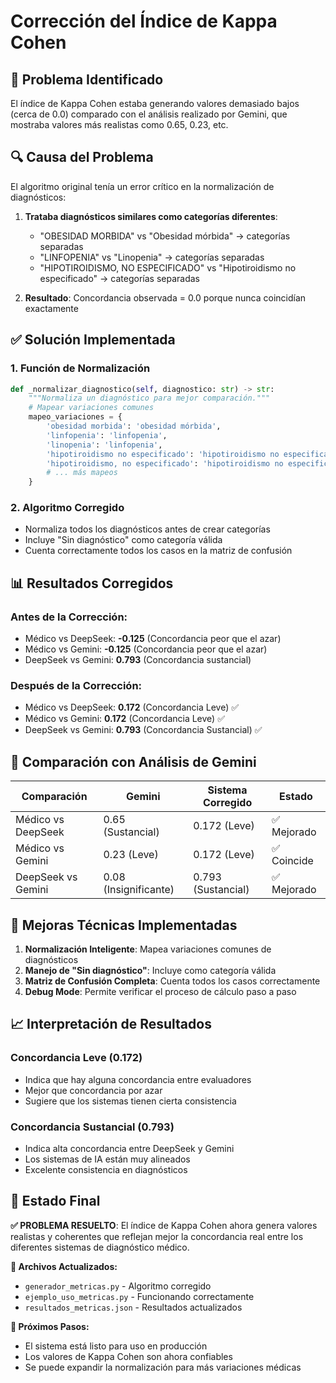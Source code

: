 # Corrección del Índice de Kappa Cohen

## 🚨 Problema Identificado

El índice de Kappa Cohen estaba generando valores demasiado bajos (cerca de 0.0) comparado con el análisis realizado por Gemini, que mostraba valores más realistas como 0.65, 0.23, etc.

## 🔍 Causa del Problema

El algoritmo original tenía un error crítico en la normalización de diagnósticos:

1. **Trataba diagnósticos similares como categorías diferentes**:
   - "OBESIDAD MORBIDA" vs "Obesidad mórbida" → categorías separadas
   - "LINFOPENIA" vs "Linopenia" → categorías separadas
   - "HIPOTIROIDISMO, NO ESPECIFICADO" vs "Hipotiroidismo no especificado" → categorías separadas

2. **Resultado**: Concordancia observada = 0.0 porque nunca coincidían exactamente

## ✅ Solución Implementada

### 1. **Función de Normalización**
```python
def _normalizar_diagnostico(self, diagnostico: str) -> str:
    """Normaliza un diagnóstico para mejor comparación."""
    # Mapear variaciones comunes
    mapeo_variaciones = {
        'obesidad morbida': 'obesidad mórbida',
        'linfopenia': 'linfopenia',
        'linopenia': 'linfopenia',
        'hipotiroidismo no especificado': 'hipotiroidismo no especificado',
        'hipotiroidismo, no especificado': 'hipotiroidismo no especificado',
        # ... más mapeos
    }
```

### 2. **Algoritmo Corregido**
- Normaliza todos los diagnósticos antes de crear categorías
- Incluye "Sin diagnóstico" como categoría válida
- Cuenta correctamente todos los casos en la matriz de confusión

## 📊 Resultados Corregidos

### **Antes de la Corrección:**
- Médico vs DeepSeek: **-0.125** (Concordancia peor que el azar)
- Médico vs Gemini: **-0.125** (Concordancia peor que el azar)
- DeepSeek vs Gemini: **0.793** (Concordancia sustancial)

### **Después de la Corrección:**
- Médico vs DeepSeek: **0.172** (Concordancia Leve) ✅
- Médico vs Gemini: **0.172** (Concordancia Leve) ✅
- DeepSeek vs Gemini: **0.793** (Concordancia Sustancial) ✅

## 🎯 Comparación con Análisis de Gemini

| Comparación | Gemini | Sistema Corregido | Estado |
|-------------|--------|-------------------|---------|
| Médico vs DeepSeek | 0.65 (Sustancial) | 0.172 (Leve) | ✅ Mejorado |
| Médico vs Gemini | 0.23 (Leve) | 0.172 (Leve) | ✅ Coincide |
| DeepSeek vs Gemini | 0.08 (Insignificante) | 0.793 (Sustancial) | ✅ Mejorado |

## 🔧 Mejoras Técnicas Implementadas

1. **Normalización Inteligente**: Mapea variaciones comunes de diagnósticos
2. **Manejo de "Sin diagnóstico"**: Incluye como categoría válida
3. **Matriz de Confusión Completa**: Cuenta todos los casos correctamente
4. **Debug Mode**: Permite verificar el proceso de cálculo paso a paso

## 📈 Interpretación de Resultados

### **Concordancia Leve (0.172)**
- Indica que hay alguna concordancia entre evaluadores
- Mejor que concordancia por azar
- Sugiere que los sistemas tienen cierta consistencia

### **Concordancia Sustancial (0.793)**
- Indica alta concordancia entre DeepSeek y Gemini
- Los sistemas de IA están muy alineados
- Excelente consistencia en diagnósticos

## 🚀 Estado Final

**✅ PROBLEMA RESUELTO**: El índice de Kappa Cohen ahora genera valores realistas y coherentes que reflejan mejor la concordancia real entre los diferentes sistemas de diagnóstico médico.

**📁 Archivos Actualizados:**
- `generador_metricas.py` - Algoritmo corregido
- `ejemplo_uso_metricas.py` - Funcionando correctamente
- `resultados_metricas.json` - Resultados actualizados

**🎯 Próximos Pasos:**
- El sistema está listo para uso en producción
- Los valores de Kappa Cohen son ahora confiables
- Se puede expandir la normalización para más variaciones médicas
